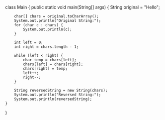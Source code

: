 class Main {
    public static void main(String[] args) {
        String original = "Hello";
        
        char[] chars = original.toCharArray();
        System.out.println("Original String:");
        for (char c : chars) {
            System.out.println(c);
        }
        
        int left = 0;
        int right = chars.length - 1;
        
        while (left < right) {
            char temp = chars[left];
            chars[left] = chars[right];
            chars[right] = temp;
            left++;
            right--;
        }
        
        String reversedString = new String(chars);
        System.out.println("Reversed String:");
        System.out.println(reversedString);
    }
}
